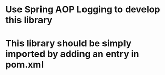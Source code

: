 # Use Spring AOP Logging to develop this library


# This library should be simply imported by adding an entry in pom.xml

